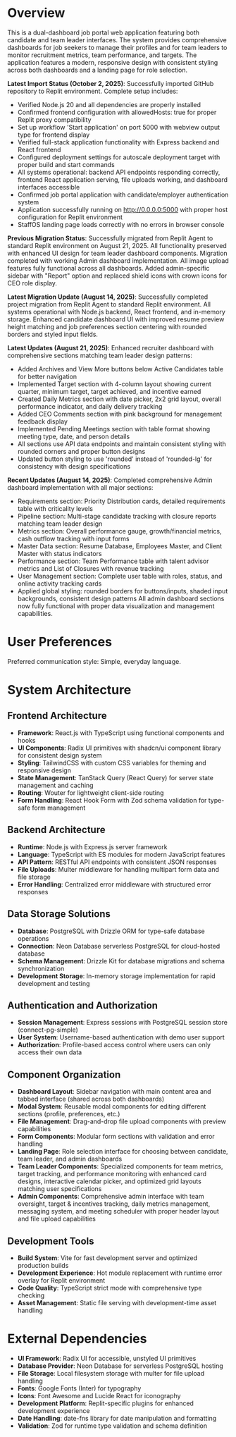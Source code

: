 # Overview

This is a dual-dashboard job portal web application featuring both candidate and team leader interfaces. The system provides comprehensive dashboards for job seekers to manage their profiles and for team leaders to monitor recruitment metrics, team performance, and targets. The application features a modern, responsive design with consistent styling across both dashboards and a landing page for role selection.

**Latest Import Status (October 2, 2025)**: Successfully imported GitHub repository to Replit environment. Complete setup includes:
- Verified Node.js 20 and all dependencies are properly installed
- Confirmed frontend configuration with allowedHosts: true for proper Replit proxy compatibility
- Set up workflow 'Start application' on port 5000 with webview output type for frontend display
- Verified full-stack application functionality with Express backend and React frontend
- Configured deployment settings for autoscale deployment target with proper build and start commands
- All systems operational: backend API endpoints responding correctly, frontend React application serving, file uploads working, and dashboard interfaces accessible
- Confirmed job portal application with candidate/employer authentication system
- Application successfully running on http://0.0.0.0:5000 with proper host configuration for Replit environment
- StaffOS landing page loads correctly with no errors in browser console

**Previous Migration Status**: Successfully migrated from Replit Agent to standard Replit environment on August 21, 2025. All functionality preserved with enhanced UI design for team leader dashboard components. Migration completed with working Admin dashboard implementation. All image upload features fully functional across all dashboards. Added admin-specific sidebar with "Report" option and replaced shield icons with crown icons for CEO role display.

**Latest Migration Update (August 14, 2025)**: Successfully completed project migration from Replit Agent to standard Replit environment. All systems operational with Node.js backend, React frontend, and in-memory storage. Enhanced candidate dashboard UI with improved resume preview height matching and job preferences section centering with rounded borders and styled input fields.

**Latest Updates (August 21, 2025)**: Enhanced recruiter dashboard with comprehensive sections matching team leader design patterns:
- Added Archives and View More buttons below Active Candidates table for better navigation
- Implemented Target section with 4-column layout showing current quarter, minimum target, target achieved, and incentive earned
- Created Daily Metrics section with date picker, 2x2 grid layout, overall performance indicator, and daily delivery tracking
- Added CEO Comments section with pink background for management feedback display
- Implemented Pending Meetings section with table format showing meeting type, date, and person details
- All sections use API data endpoints and maintain consistent styling with rounded corners and proper button designs
- Updated button styling to use 'rounded' instead of 'rounded-lg' for consistency with design specifications

**Recent Updates (August 14, 2025)**: Completed comprehensive Admin dashboard implementation with all major sections:
- Requirements section: Priority Distribution cards, detailed requirements table with criticality levels
- Pipeline section: Multi-stage candidate tracking with closure reports matching team leader design  
- Metrics section: Overall performance gauge, growth/financial metrics, cash outflow tracking with input forms
- Master Data section: Resume Database, Employees Master, and Client Master with status indicators
- Performance section: Team Performance table with talent advisor metrics and List of Closures with revenue tracking
- User Management section: Complete user table with roles, status, and online activity tracking cards
- Applied global styling: rounded borders for buttons/inputs, shaded input backgrounds, consistent design patterns
All admin dashboard sections now fully functional with proper data visualization and management capabilities.

# User Preferences

Preferred communication style: Simple, everyday language.

# System Architecture

## Frontend Architecture
- **Framework**: React.js with TypeScript using functional components and hooks
- **UI Components**: Radix UI primitives with shadcn/ui component library for consistent design system
- **Styling**: TailwindCSS with custom CSS variables for theming and responsive design
- **State Management**: TanStack Query (React Query) for server state management and caching
- **Routing**: Wouter for lightweight client-side routing
- **Form Handling**: React Hook Form with Zod schema validation for type-safe form management

## Backend Architecture
- **Runtime**: Node.js with Express.js server framework
- **Language**: TypeScript with ES modules for modern JavaScript features
- **API Pattern**: RESTful API endpoints with consistent JSON responses
- **File Uploads**: Multer middleware for handling multipart form data and file storage
- **Error Handling**: Centralized error middleware with structured error responses

## Data Storage Solutions
- **Database**: PostgreSQL with Drizzle ORM for type-safe database operations
- **Connection**: Neon Database serverless PostgreSQL for cloud-hosted database
- **Schema Management**: Drizzle Kit for database migrations and schema synchronization
- **Development Storage**: In-memory storage implementation for rapid development and testing

## Authentication and Authorization
- **Session Management**: Express sessions with PostgreSQL session store (connect-pg-simple)
- **User System**: Username-based authentication with demo user support
- **Authorization**: Profile-based access control where users can only access their own data

## Component Organization
- **Dashboard Layout**: Sidebar navigation with main content area and tabbed interface (shared across both dashboards)
- **Modal System**: Reusable modal components for editing different sections (profile, preferences, etc.)
- **File Management**: Drag-and-drop file upload components with preview capabilities
- **Form Components**: Modular form sections with validation and error handling
- **Landing Page**: Role selection interface for choosing between candidate, team leader, and admin dashboards
- **Team Leader Components**: Specialized components for team metrics, target tracking, and performance monitoring with enhanced card designs, interactive calendar picker, and optimized grid layouts matching user specifications
- **Admin Components**: Comprehensive admin interface with team oversight, target & incentives tracking, daily metrics management, messaging system, and meeting scheduler with proper header layout and file upload capabilities

## Development Tools
- **Build System**: Vite for fast development server and optimized production builds
- **Development Experience**: Hot module replacement with runtime error overlay for Replit environment
- **Code Quality**: TypeScript strict mode with comprehensive type checking
- **Asset Management**: Static file serving with development-time asset handling

# External Dependencies

- **UI Framework**: Radix UI for accessible, unstyled UI primitives
- **Database Provider**: Neon Database for serverless PostgreSQL hosting
- **File Storage**: Local filesystem storage with multer for file upload handling
- **Fonts**: Google Fonts (Inter) for typography
- **Icons**: Font Awesome and Lucide React for iconography
- **Development Platform**: Replit-specific plugins for enhanced development experience
- **Date Handling**: date-fns library for date manipulation and formatting
- **Validation**: Zod for runtime type validation and schema definition
